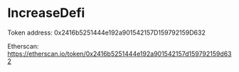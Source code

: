 # IncreaseDefi

Token address: 0x2416b5251444e192a901542157D159792159D632

Etherscan: https://etherscan.io/token/0x2416b5251444e192a901542157d159792159d632
